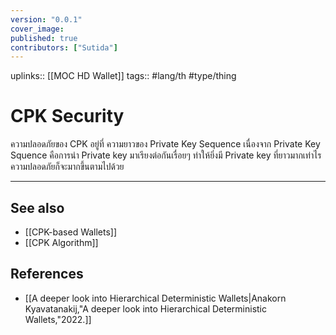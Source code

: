 ```yaml
---
version: "0.0.1"
cover_image:
published: true
contributors: ["Sutida"]
---
```

uplinks:: [[MOC HD Wallet]]
tags:: #lang/th #type/thing

# CPK Security
ความปลอดภัยของ CPK อยู่ที่ ความยาวของ Private Key Sequence  เนื่องจาก Private Key Squence คือการนำ Private key มาเรียงต่อกันเรื่อยๆ ทำให้ยิ่งมี Private key ที่ยาวมากเท่าไร ความปลอดภัยก็จะมากขึ้นตามไปด้วย

---
## See also
- [[CPK-based Wallets]]
- [[CPK Algorithm]]
## References
- [[A deeper look into Hierarchical Deterministic Wallets|Anakorn Kyavatanakij,"A deeper look into Hierarchical Deterministic Wallets,"2022.]]
